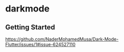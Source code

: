 # darkmode

## Getting Started

https://github.com/NaderMohamedMusa/Dark-Mode-Flutter/issues/1#issue-624527110
